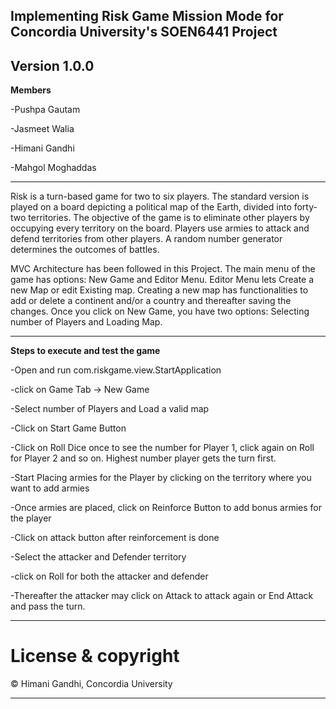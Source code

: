 ## Implementing Risk Game Mission Mode for Concordia University's SOEN6441 Project

**Version 1.0.0**
---
**Members**

-Pushpa Gautam

-Jasmeet Walia

-Himani Gandhi

-Mahgol Moghaddas

---
Risk is a turn-based game for two to six players. The standard version is played on a board depicting a political map of the Earth, divided into forty-two territories. The objective of the game is to eliminate other players by occupying every territory on the board. Players use armies to attack and defend territories from other players. A random number generator determines the outcomes of battles. 

MVC Architecture has been followed in this Project. The main menu of the game has options: New Game and Editor Menu. 
Editor Menu lets Create a new Map or edit Existing map. Creating a new map has functionalities to add or delete a continent and/or a country and thereafter saving the changes. Once you click on New Game, you have two options: Selecting number of Players and Loading Map.

---
**Steps to execute and test the game**

-Open and run com.riskgame.view.StartApplication

-click on Game Tab -> New Game

-Select number of Players and Load a valid map 

-Click on Start Game Button

-Click on Roll Dice once to see the number for Player 1, click again on Roll for Player 2 and so on. Highest number player gets the turn first.

-Start Placing armies for the Player by clicking on the territory where you want to add armies

-Once armies are placed, click on Reinforce Button to add bonus armies for the player

-Click on attack button after reinforcement is done

-Select the attacker and Defender territory 

-click on Roll for both the attacker and defender

-Thereafter the attacker may click on Attack to attack again or End Attack and pass the turn.

---
# License & copyright

© Himani Gandhi, Concordia University

---

